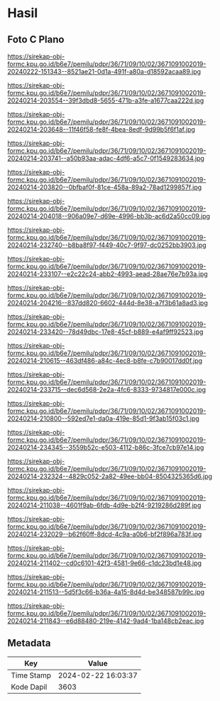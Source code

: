 # Hasil

## Foto C Plano

https://sirekap-obj-formc.kpu.go.id/b6e7/pemilu/pdpr/36/71/09/10/02/3671091002019-20240222-151343--8521ae21-0d1a-491f-a80a-d18592acaa89.jpg

https://sirekap-obj-formc.kpu.go.id/b6e7/pemilu/pdpr/36/71/09/10/02/3671091002019-20240214-203554--39f3dbd8-5655-471b-a3fe-a1677caa222d.jpg

https://sirekap-obj-formc.kpu.go.id/b6e7/pemilu/pdpr/36/71/09/10/02/3671091002019-20240214-203648--11f46f58-fe8f-4bea-8edf-9d99b5f6f1af.jpg

https://sirekap-obj-formc.kpu.go.id/b6e7/pemilu/pdpr/36/71/09/10/02/3671091002019-20240214-203741--a50b93aa-adac-4df6-a5c7-0f1549283634.jpg

https://sirekap-obj-formc.kpu.go.id/b6e7/pemilu/pdpr/36/71/09/10/02/3671091002019-20240214-203820--0bfbaf0f-81ce-458a-89a2-78ad1299857f.jpg

https://sirekap-obj-formc.kpu.go.id/b6e7/pemilu/pdpr/36/71/09/10/02/3671091002019-20240214-204018--906a09e7-d69e-4996-bb3b-ac6d2a50cc09.jpg

https://sirekap-obj-formc.kpu.go.id/b6e7/pemilu/pdpr/36/71/09/10/02/3671091002019-20240214-232740--b8ba8f97-f449-40c7-9f97-dc0252bb3903.jpg

https://sirekap-obj-formc.kpu.go.id/b6e7/pemilu/pdpr/36/71/09/10/02/3671091002019-20240214-233107--e2c22c24-abb2-4993-aead-28ae76e7b93a.jpg

https://sirekap-obj-formc.kpu.go.id/b6e7/pemilu/pdpr/36/71/09/10/02/3671091002019-20240214-204216--837dd820-6602-444d-8e38-a7f3b61a8ad3.jpg

https://sirekap-obj-formc.kpu.go.id/b6e7/pemilu/pdpr/36/71/09/10/02/3671091002019-20240214-233420--78d49dbc-17e8-45cf-b889-e4af9ff92523.jpg

https://sirekap-obj-formc.kpu.go.id/b6e7/pemilu/pdpr/36/71/09/10/02/3671091002019-20240214-210615--463df486-a84c-4ec8-b8fe-c7b90017dd0f.jpg

https://sirekap-obj-formc.kpu.go.id/b6e7/pemilu/pdpr/36/71/09/10/02/3671091002019-20240214-233715--dec6d568-2e2a-4fc6-8333-9734817e000c.jpg

https://sirekap-obj-formc.kpu.go.id/b6e7/pemilu/pdpr/36/71/09/10/02/3671091002019-20240214-210800--592ed7e1-da0a-419e-85d1-9f3ab15f03c1.jpg

https://sirekap-obj-formc.kpu.go.id/b6e7/pemilu/pdpr/36/71/09/10/02/3671091002019-20240214-234345--3559b52c-e503-4112-b86c-3fce7cb97e14.jpg

https://sirekap-obj-formc.kpu.go.id/b6e7/pemilu/pdpr/36/71/09/10/02/3671091002019-20240214-232324--4829c052-2a82-49ee-bb04-8504325365d6.jpg

https://sirekap-obj-formc.kpu.go.id/b6e7/pemilu/pdpr/36/71/09/10/02/3671091002019-20240214-211038--4601f9ab-6fdb-4d9e-b2f4-9219286d289f.jpg

https://sirekap-obj-formc.kpu.go.id/b6e7/pemilu/pdpr/36/71/09/10/02/3671091002019-20240214-232029--b62f60ff-8dcd-4c9a-a0b6-bf2f896a783f.jpg

https://sirekap-obj-formc.kpu.go.id/b6e7/pemilu/pdpr/36/71/09/10/02/3671091002019-20240214-211402--cd0c6101-42f3-4581-9e66-c1dc23bd1e48.jpg

https://sirekap-obj-formc.kpu.go.id/b6e7/pemilu/pdpr/36/71/09/10/02/3671091002019-20240214-211513--5d5f3c66-b36a-4a15-8d4d-be348587b99c.jpg

https://sirekap-obj-formc.kpu.go.id/b6e7/pemilu/pdpr/36/71/09/10/02/3671091002019-20240214-211843--e6d88480-219e-4142-9ad4-1ba148cb2eac.jpg


## Metadata

| Key        | Value               |
| ---------- | ------------------- |
| Time Stamp | 2024-02-22 16:03:37 |
| Kode Dapil | 3603                |



